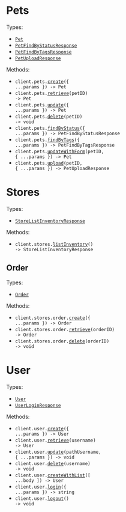 # Pets

Types:

- <code><a href="./src/resources/pets.ts">Pet</a></code>
- <code><a href="./src/resources/pets.ts">PetFindByStatusResponse</a></code>
- <code><a href="./src/resources/pets.ts">PetFindByTagsResponse</a></code>
- <code><a href="./src/resources/pets.ts">PetUploadResponse</a></code>

Methods:

- <code title="post /pet">client.pets.<a href="./src/resources/pets.ts">create</a>({ ...params }) -> Pet</code>
- <code title="get /pet/{petId}">client.pets.<a href="./src/resources/pets.ts">retrieve</a>(petID) -> Pet</code>
- <code title="put /pet">client.pets.<a href="./src/resources/pets.ts">update</a>({ ...params }) -> Pet</code>
- <code title="delete /pet/{petId}">client.pets.<a href="./src/resources/pets.ts">delete</a>(petID) -> void</code>
- <code title="get /pet/findByStatus">client.pets.<a href="./src/resources/pets.ts">findByStatus</a>({ ...params }) -> PetFindByStatusResponse</code>
- <code title="get /pet/findByTags">client.pets.<a href="./src/resources/pets.ts">findByTags</a>({ ...params }) -> PetFindByTagsResponse</code>
- <code title="post /pet/{petId}">client.pets.<a href="./src/resources/pets.ts">updateWithForm</a>(petID, { ...params }) -> Pet</code>
- <code title="post /pet/{petId}/uploadImage">client.pets.<a href="./src/resources/pets.ts">upload</a>(petID, { ...params }) -> PetUploadResponse</code>

# Stores

Types:

- <code><a href="./src/resources/stores/stores.ts">StoreListInventoryResponse</a></code>

Methods:

- <code title="get /store/inventory">client.stores.<a href="./src/resources/stores/stores.ts">listInventory</a>() -> StoreListInventoryResponse</code>

## Order

Types:

- <code><a href="./src/resources/stores/order.ts">Order</a></code>

Methods:

- <code title="post /store/order">client.stores.order.<a href="./src/resources/stores/order.ts">create</a>({ ...params }) -> Order</code>
- <code title="get /store/order/{orderId}">client.stores.order.<a href="./src/resources/stores/order.ts">retrieve</a>(orderID) -> Order</code>
- <code title="delete /store/order/{orderId}">client.stores.order.<a href="./src/resources/stores/order.ts">delete</a>(orderID) -> void</code>

# User

Types:

- <code><a href="./src/resources/user.ts">User</a></code>
- <code><a href="./src/resources/user.ts">UserLoginResponse</a></code>

Methods:

- <code title="post /user">client.user.<a href="./src/resources/user.ts">create</a>({ ...params }) -> User</code>
- <code title="get /user/{username}">client.user.<a href="./src/resources/user.ts">retrieve</a>(username) -> User</code>
- <code title="put /user/{username}">client.user.<a href="./src/resources/user.ts">update</a>(pathUsername, { ...params }) -> void</code>
- <code title="delete /user/{username}">client.user.<a href="./src/resources/user.ts">delete</a>(username) -> void</code>
- <code title="post /user/createWithList">client.user.<a href="./src/resources/user.ts">createWithList</a>([ ...body ]) -> User</code>
- <code title="get /user/login">client.user.<a href="./src/resources/user.ts">login</a>({ ...params }) -> string</code>
- <code title="get /user/logout">client.user.<a href="./src/resources/user.ts">logout</a>() -> void</code>
